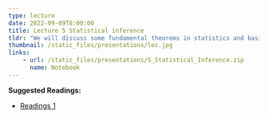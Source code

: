 ```yaml
---
type: lecture
date: 2022-09-09T8:00:00
title: Lecture 5 Statistical inference
tldr: "We will discuss some fundamental theorems in statistics and basics of Bayesian inference"
thumbnail: /static_files/presentations/lec.jpg
links: 
    - url: /static_files/presentations/5_Statistical_Inference.zip
      name: Notebook
---
```

**Suggested Readings:**
- [Readings 1](https://towardsdatascience.com/what-is-bayesian-inference-4eda9f9e20a6)

